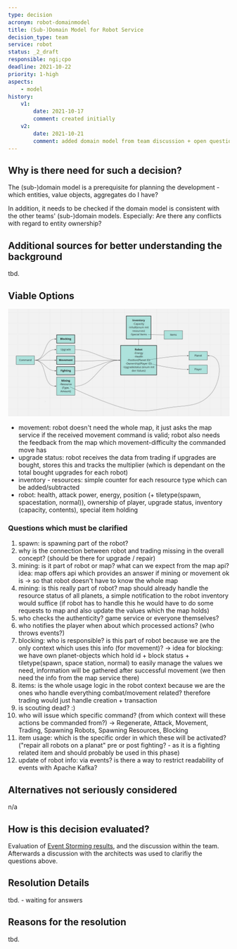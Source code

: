 ```yaml
---
type: decision
acronym: robot-domainmodel
title: (Sub-)Domain Model for Robot Service
decision_type: team
service: robot
status: _2_draft
responsible: ngi;cpo
deadline: 2021-10-22
priority: 1-high
aspects: 
    - model
history:
    v1:
        date: 2021-10-17
        comment: created initially   
    v2:
        date: 2021-10-21
        comment: added domain model from team discussion + open questions 
---
```


## Why is there need for such a decision?

The (sub-)domain model is a prerequisite for planning the development - which entities, value objects, aggregates 
do I have? 

In addition, it needs to be checked if the domain model is consistent with the other teams' (sub-)domain models.
Especially: Are there any conflicts with regard to entity ownership?

## Additional sources for better understanding the background

tbd.

## Viable Options

![Domainmodel Robot v1](./images/Domainmodel_Robot_v1.jpg)

- movement: robot doesn't need the whole map, it just asks the map service if the received movement command is valid; robot also needs the feedback from the map which movement-difficulty the commanded move has
- upgrade status: robot receives the data from trading if upgrades are bought, stores this and tracks the multiplier (which is dependant on the total bought upgrades for each robot)
- inventory - resources: simple counter for each resource type which can be added/subtracted
- robot: health, attack power, energy, position (+ tiletype(spawn, spacestation, normal)), ownership of player, upgrade status, inventory (capacity, contents), special item holding

### Questions which must be clarified
1. spawn: is spawning part of the robot?
2. why is the connection between robot and trading missing in the overall concept? (should be there for upgrade / repair)
3. mining: is it part of robot or map? what can we expect from the map api? idea: map offers api which provides an answer if mining or movement ok is -> so that robot doesn't have to know the whole map 
4. mining: is this really part of robot? map should already handle the resource status of all planets, a simple notification to the robot inventory would suffice (if robot has to handle this he would have to do some requests to map and also update the values which the map holds)
5. who checks the authenticity? game service or everyone themselves?
6. who notifies the player when about which processed actions? (who throws events?)
7. blocking: who is responsible? is this part of robot because we are the only context which uses this info (for movement)? -> idea for blocking: we have own planet-objects which hold id + block status + tiletype(spawn, space station, normal) to easily manage the values we need, information will be gathered after successful movement (we then need the info from the map service there)
8. items: is the whole usage logic in the robot context because we are the ones who handle everything combat/movement related? therefore trading would just handle creation + transaction
9. is scouting dead? :)
10. who will issue which specific command? (from which context will these actions be commanded from?) -> Regenerate, Attack, Movement, Trading, Spawning Robots, Spawning Resources, Blocking
11. item usage: which is the specific order in which these will be activated? ("repair all robots on a planat" pre or post fighting? - as it is a fighting related item and should probably be used in this phase)
12. update of robot info: via events? is there a way to restrict readability of events with Apache Kafka?

## Alternatives not seriously considered

n/a

## How is this decision evaluated?

Evaluation of [Event Storming results](https://miro.com/app/board/o9J_lsQV7ZA=/), and the discussion within the team.
Afterwards a discussion with the architects was used to clarifiy the questions above.
 
## Resolution Details

tbd. - waiting for answers

## Reasons for the resolution

tbd.
